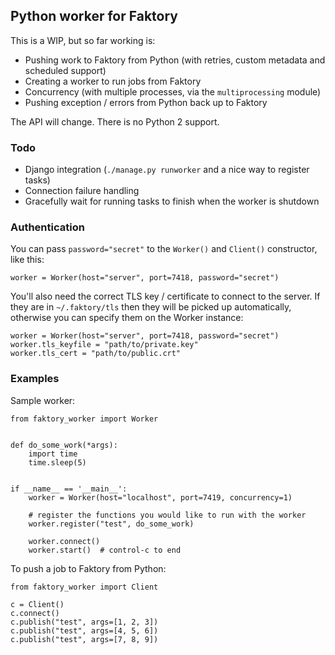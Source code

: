 ## Python worker for Faktory

This is a WIP, but so far working is:

* Pushing work to Faktory from Python (with retries, custom metadata and scheduled support)
* Creating a worker to run jobs from Faktory
* Concurrency (with multiple processes, via the `multiprocessing` module)
* Pushing exception / errors from Python back up to Faktory

The API will change. There is no Python 2 support.

### Todo

* Django integration (`./manage.py runworker` and a nice way to register tasks)
* Connection failure handling
* Gracefully wait for running tasks to finish when the worker is shutdown

### Authentication

You can pass `password="secret"` to the `Worker()` and `Client()` constructor, like this:

```
worker = Worker(host="server", port=7418, password="secret")
```

You'll also need the correct TLS key / certificate to connect to the server. If they are in `~/.faktory/tls` then they 
will be picked up automatically, otherwise you can specify them on the Worker instance:

```
worker = Worker(host="server", port=7418, password="secret")
worker.tls_keyfile = "path/to/private.key"
worker.tls_cert = "path/to/public.crt"
```

### Examples

Sample worker:
```
from faktory_worker import Worker


def do_some_work(*args):
    import time
    time.sleep(5)


if __name__ == '__main__':
    worker = Worker(host="localhost", port=7419, concurrency=1)

    # register the functions you would like to run with the worker
    worker.register("test", do_some_work)
    
    worker.connect()
    worker.start()  # control-c to end

```

To push a job to Faktory from Python:

```
from faktory_worker import Client

c = Client()
c.connect()
c.publish("test", args=[1, 2, 3])
c.publish("test", args=[4, 5, 6])
c.publish("test", args=[7, 8, 9])
```
